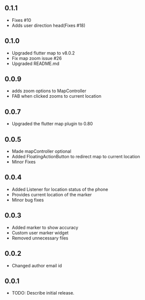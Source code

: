 ## 0.1.1

* Fixes #10
* Adds user direction head(Fixes #18)

## 0.1.0

* Upgraded flutter map to v8.0.2
* Fix map zoom issue #26
* Upgraded README.md

## 0.0.9

* adds zoom options to MapController
* FAB when clicked zooms to current location

## 0.0.7

* Upgraded the flutter map plugin to 0.80

## 0.0.5

* Made mapController optional
* Added FloatingActionButton to redirect map to current location
* Minor Fixes

## 0.0.4

* Added Listener for location status of the phone
* Provides current location of the marker
* Minor bug fixes

## 0.0.3

* Added marker to show accuracy
* Custom user marker widget
* Removed unnecessary files

## 0.0.2

* Changed author email id

## 0.0.1

* TODO: Describe initial release.
